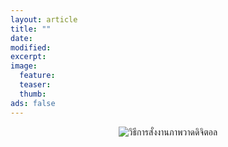 ```yaml
---
layout: article
title: ""
date: 
modified:
excerpt:
image:
  feature:
  teaser:
  thumb:
ads: false
---
```


<center><img src="http://i736.photobucket.com/albums/xx9/Cutieberries/for%20random%20post/howtoorder_zpslbquiyu2.jpg" border="0" alt=" วิธีการสั่งงานภาพวาดดิจิตอล"></center>
